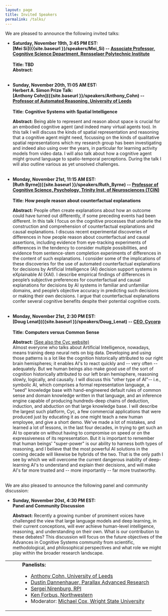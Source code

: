 ```yaml
---
layout: page
title: Invited Speakers
permalink: /talks/
---
```


We are pleased to announce the following invited talks:


 - <span id  ="Si_talk"></span>
<b>Saturday, November 19th, 3:45 PM EST: <br>
**[Mei Si]({{site.baseurl }}/speakers/Mei_Si) --  [Associate Professor, Cognitive Science Department, Rensselaer Polytechnic Institute](https://faculty.rpi.edu/mei-si)** </b><br><br>
  **Title: TBD**<br>
  **Abstract:** 
    <br><br>
    


  - <span id= "Cohn_talk"></span> 
<b>Sunday, November 20th, 11:05 AM EST: </b><br>
<b> Herbert A. Simon Prize Talk: <br>
  [Anthony Cohn]({{site.baseurl }}/speakers/Anthony_Cohn) --  [Professor of Automated Reasoning, University of Leeds](https://eps.leeds.ac.uk/computing/staff/76/professor-anthony-g-cohn-freng-ceng-citp) </b><br> <br>
    **Title:** <b> Cognitive Systems with Spatial Intelligence </b> <br>
    
    **Abstract:** Being able to represent and reason about space is crucial for an embodied cognitive agent (and indeed many virtual agents too).  In this talk I will discuss the kinds of spatial representation and reasoning that a cognitive agent might need, focussing on the kinds of qualitative spatial representations which my research group has been investigating and indeed also using over the years, in particular for learning activity models from video data.  I will also talk about how a cognitive agent might ground language to spatio-temporal perceptions.  During the talk I will also outline various as yet unsolved challenges.
   <br><br>


  - <span id="Byrne_talk"></span> 
<b>Monday, November 21st, 11:15 AM EST:<br>
  [Ruth Byrne]({{site.baseurl }}/speakers/Ruth_Byrne) -- [Professor of Cognitive Science, Psychology, Trinity Inst. of
  Neurosciences (TCIN) ](https://www.tcd.ie/research/profiles/?profile=rmbyrne)  </b><br> <br>
    **Title:** <b>How people reason about counterfactual explanations </b> <br>
    
    **Abstract:** People often create explanations about how an outcome could have turned out differently, if some preceding events had been different. In this talk I focus on the cognitive processes that underlie the construction and comprehension of counterfactual explanations and causal explanations. I discuss recent experimental discoveries of differences in how people reason about counterfactual and causal assertions, including evidence from eye-tracking experiments of differences in the tendency to consider multiple possibilities,  and evidence from sentence-stem completion experiments of differences in the content of such explanations. I consider some of the implications of these discoveries for the use of automated counterfactual explanations for decisions by Artificial Intelligence (AI) decision support systems in eXplainable AI (XAI). I describe empirical findings of differences in people’s subjective preferences for counterfactual and causal explanations for decisions by AI systems in familiar and unfamiliar domains, and people’s objective accuracy in predicting such decisions or making their own decisions. I argue that counterfactual explanations confer several cognitive benefits despite their potential cognitive costs.
   <br><br>


  - <span id="Lenat_talk"></span>
<b>Monday, November 21st, 2:30 PM EST:<br>
  [Doug Lenat]({{site.baseurl }}/speakers/Doug_Lenat) -- [CEO, Cycorp](https://cyc.com/leadership-team/) </b><br> <br>
    **Title:** <b>Computers versus Common Sense </b>  <br>
    
    **Abstract:**  [(See also the Cyc website)]( https://en.wikipedia.org/wiki/Cyc)<br> Almost everyone who talks about Artificial Intelligence, nowadays, means training deep neural nets on big data.  Developing and using those patterns is a lot like the cognition historically attributed to our right brain hemispheres; it enables AI's to react quickly and -- very often -- adequately.  But we human beings also make good use of the sort of cognition historically attributed to our left brain hemisphere, reasoning slowly, logically, and causally.   I will discuss this "other type of AI"-- i.e., symbolic AI, which comprises a formal representation language, a "seed" knowledge base with hand-engineered default rules of common sense and domain knowledge written in that language, and an inference engine capable of producing hundreds-deep chains of deduction, induction, and abduction on that large knowledge base.  I will describe the largest such platform, Cyc, a few commercial applications that were produced just by educating it as one might teach a new human employee, and give a short demo.   We've made a lot of mistakes, and learned a lot of lessons, in the last four decades, in trying to get such an AI to operate on without having to compromise on speed or on the expressiveness of its representation.  But it is important to remember that human beings' "super-power" is our ability to harness both types of reasoning, and I believe that the most powerful AI solutions in the coming decade will likewise be hybrids of the two.  That is the only path I see by which we will overcome the current dangerous inability of deep-learning AI's to understand and explain their decisions, and will make AI's far more trusted and -- more importantly -- far more trustworthy.
   <br><br>

We are also pleased to announce the following panel and community discussion:

  - <span id="panel"></span>
<b>Sunday, November 20st, 4:30 PM EST:</b><br>
<b>Panel and Community Discussion</b><br>
    
    **Abstract:**  Recently a growing number of prominent voices have challenged the view that large language models and deep learning, in their current conceptions, will ever achieve human-level intelligence, reasoning, and understanding on their own.  What is our contribution to these debates?  This discussion will focus on the future objectives of the Advances in Cognitive Systems community from scientific, methodological, and philosophical perspectives and what role we might play within the broader research landscape.
<table style="border-style: none; top-margin:-10px; border-spacing: 0px">
<tr style="border-style: none"> <td width=30px style="border-style: none"></td>
<td style="border-style: none">
<b>Panelists:</b><br>
<ul>
<li><a href="https://eps.leeds.ac.uk/computing/staff/76/professor-anthony-g-cohn-freng-ceng-citp">Anthony Cohn, University of Leeds</a></li>
<li><a href="http://www.dustindannenhauer.com/">Dustin Dannenhauer, Parallax Advanced Research</a></li>
<li><a href="https://faculty.rpi.edu/sergei-nirenburg">Sergei Nirenburg, RPI</a></li>
<li><a href="https://users.cs.northwestern.edu/~forbus/">Ken Forbus, Northwestern</a></li>
<li>Moderator: <a href="http://www.wright.edu/~michael.cox/">Michael Cox, Wright State University</a></li>
</ul></td></tr></table>
   <br><br>
    
<!--
**1:45 PM EST: <span id="panel"> Panel Discussion: Research Directions for Cognitive Systems</span>**
<table style="border-style: none; top-margin:-10px; border-spacing: 0px">
<tr style="border-style: none"> <td width=30px style="border-style: none"></td>
<td style="border-style: none">
<b>Abstract:</b> Given recent rapid advances in many areas of Artificial Intelligence, including but not limited to machine learning, access to large data, knowledge-graphs, robotics and autonomous vehicles to name a few, this community has a great opportunity to grow by demonstrating the relevance of its approaches through cross-fertilization with other research that could benefit from a cognitive systems architectural perspective and vice versa.  This panel will lead a group discussion on how we might do that, and thereby encourage more diverse participation at this conference.<br>
<b>Panelists:</b><br>
<ul>
<li><a href="https://eps.leeds.ac.uk/computing/staff/76/professor-anthony-g-cohn-freng-ceng-citp">Anthony Cohn, University of Leeds</a></li>
<li><a href="http://www.dustindannenhauer.com/">Dustin Dannenhauer, Parallax Advanced Research</a></li>
<li><a href="https://faculty.rpi.edu/sergei-nirenburg">Sergei Nirenburg, RPI</a></li>
<li><a href="https://users.cs.northwestern.edu/~forbus/">Ken Forbus, Northwestern</a></li>
<li>Moderator: <a href="http://www.wright.edu/~michael.cox/">Michael Cox, Wright State University</a></li>
</ul></td></tr></table>
-->


<!-- - _Cognitive Systems Pedagogy_: An overview of the workshop moderated by Tom Williams. -->


